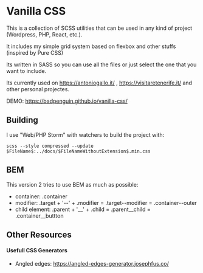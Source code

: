 # Vanilla CSS

This is a collection of SCSS utilities that can be used in any kind of project (Wordpress, PHP, React, etc.).

It includes my simple grid system based on flexbox and other stuffs (inspired by Pure CSS)

Its written in SASS so you can use all the files or just select the one that you want to include.

Its currently used on https://antoniogallo.it/ , https://visitaretenerife.it/ and other personal projectes.

DEMO: https://badpenguin.github.io/vanilla-css/


## Building

I use "Web/PHP Storm" with watchers to build the project with:

```scss --style compressed --update $FileName$:../docs/$FileNameWithoutExtension$.min.css```


## BEM

This version 2 tries to use BEM as much as possible:
- container: .container
- modifier: .target + '--' + .modifier = .target--modifier = .container--outer
- child element: .parent + '__' + .child = .parent__child = .container__buttton


## Other Resources

#### Usefull CSS Generators

* Angled edges: https://angled-edges-generator.josephfus.co/
